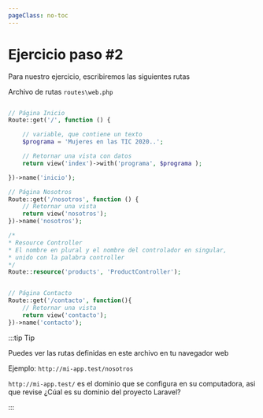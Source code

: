```yaml
---
pageClass: no-toc
---
```


# Ejercicio paso #2

Para nuestro ejercicio, escribiremos las siguientes rutas

Archivo de rutas `routes\web.php`

```php

// Página Inicio
Route::get('/', function () {

    // variable, que contiene un texto
    $programa = 'Mujeres en las TIC 2020..';

    // Retornar una vista con datos
    return view('index')->with('programa', $programa );

})->name('inicio');

// Página Nosotros
Route::get('/nosotros', function () {
    // Retornar una vista
    return view('nosotros');
})->name('nosotros');

/* 
* Resource Controller
* El nombre en plural y el nombre del controlador en singular,
* unido con la palabra controller
*/
Route::resource('products', 'ProductController');


// Página Contacto
Route::get('/contacto', function(){
    // Retornar una vista
    return view('contacto');
})->name('contacto');

```

:::tip Tip

Puedes ver las rutas definidas en este archivo en tu navegador web

Ejemplo: `http://mi-app.test/nosotros`

`http://mi-app.test/` es el dominio que se configura en su computadora, asi que revise ¿Cúal es su dominio del proyecto Laravel?


:::